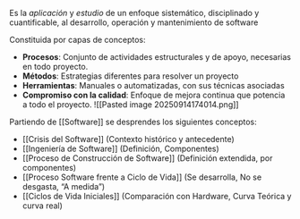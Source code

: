 Es la *aplicación* y *estudio* de un enfoque sistemático, disciplinado y cuantificable, al desarrollo, operación y mantenimiento de software

Constituida por capas de conceptos:

- **Procesos**: Conjunto de actividades estructurales y de apoyo, necesarias en todo proyecto.
- **Métodos**: Estrategias diferentes para resolver un proyecto
- **Herramientas**: Manuales o automatizadas, con sus técnicas asociadas
- **Compromiso con la calidad**: Enfoque de mejora continua que potencia a todo el proyecto.
![[Pasted image 20250914174014.png]]



Partiendo de [[Software]] se desprendes los siguientes conceptos:

- [[Crisis del Software]] (Contexto histórico y antecedente)
- [[Ingeniería de Software]] (Definición, Componentes)
- [[Proceso de Construcción de Software]] (Definición extendida, por componentes)
- [[Proceso Software frente a Ciclo de Vida]] (Se desarrolla, No se desgasta, “A medida”)
- [[Ciclos de Vida Iniciales]] (Comparación con Hardware, Curva Teórica y curva real)